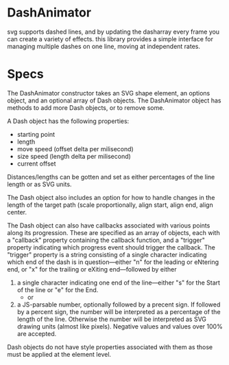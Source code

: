 # DashAnimator
svg supports dashed lines, and by updating the dasharray every frame you can create a variety of effects. this library provides a simple interface for managing multiple dashes on one line, moving at independent rates.

# Specs
The DashAnimator constructor takes an SVG shape element, an options object, and an optional array of Dash objects. The DashAnimator object has methods to add more Dash objects, or to remove some.

A Dash object has the following properties:

- starting point
- length
- move speed (offset delta per milisecond)
- size speed (length delta per milisecond)
- current offset

Distances/lengths can be gotten and set as either percentages of the line length or as SVG units.

The Dash object also includes an option for how to handle changes in the length of the target path (scale proportionally, align start, align end, align center.

The Dash object can also have callbacks associated with various points along its progression. These are specified as an array of objects, each with a "callback" property containing the callback function, and a "trigger" property indicating which progress event should trigger the callback.
The "trigger" property is a string consisting of a single character indicating which end of the dash is in question—either "n" for the leading or eNtering end, or "x" for the trailing or eXiting end—followed by either
1) a single character indicating one end of the line—either "s" for the Start of the line or "e" for the End.
	- or
2) a JS-parsable number, optionally followed by a precent sign. If followed by a percent sign, the number will be interpreted as a percentage of the length of the line. Otherwise the number will be interpreted as SVG drawing units (almost like pixels). Negative values and values over 100% are accepted.

Dash objects do not have style properties associated with them as those must be applied at the element level.
